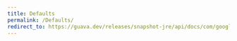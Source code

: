 ```yaml
---
title: Defaults
permalink: /Defaults/
redirect_to: https://guava.dev/releases/snapshot-jre/api/docs/com/google/common/base/Defaults.html
---
```

